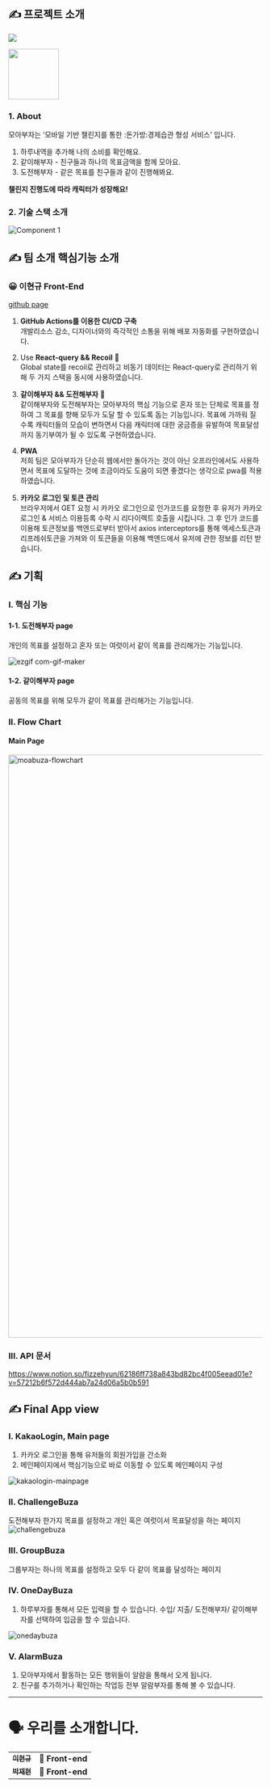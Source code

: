 ## ✍ 프로젝트 소개
![](https://img.shields.io/badge/Project-모아부자!-blue?style=for-the-badge)

<img src="https://user-images.githubusercontent.com/66179677/161751055-39b83dd6-2cc0-41f8-9027-9a5a656a87f3.gif" width="100" height="100"/>

### 1. About
모아부자는 ‘모바일 기반 챌린지를 통한 :돈가방:경제습관 형성 서비스’ 입니다.
1. 하루내역을 추가해 나의 소비를 확인해요.
2. 같이해부자 - 친구들과 하나의 목표금액을 함께 모아요.
3. 도전해부자 - 같은 목표를 친구들과 같이 진행해봐요.

**챌린지 진행도에 따라 캐릭터가 성장해요!**

### 2. 기술 스택 소개 
![Component 1](https://user-images.githubusercontent.com/66179677/161750377-398d22da-65cd-4f1f-a119-2c832ca8196e.png)

## ✍ 팀 소개 핵심기능 소개

### 😀 이현규 Front-End

[github page](https://github.com/Aiden76005588)
1. **GitHub Actions를 이용한 CI/CD 구축**  
개발리소스 감소, 디자이너와의 즉각적인 소통을 위해 배포 자동화를 구현하였습니다.

2. Use **React-query && Recoil**  🌟  
Global state를 recoil로 관리하고 비동기 데이터는 React-query로 관리하기 위해 두 가지 스택을 동시에 사용하였습니다.

3. **같이해부자 && 도전해부자** 🌟  
같이해부자와 도전해부자는 모아부자의 핵심 기능으로 혼자 또는 단체로 목표를 정하여 그 목표를 향해 모두가 도달 할 수 있도록 돕는 기능입니다.
목표에 가까워 질 수록 캐릭터들의 모습이 변하면서 다음 캐릭터에 대한 궁금증을 유발하여 목표달성까지 동기부여가 될 수 있도록 구현하였습니다.

4. **PWA**           
저희 팀은 모아부자가 단순히 웹에서만 돌아가는 것이 아닌 오프라인에서도 사용하면서 목표에 도달하는 것에 조금이라도 도움이 되면 좋겠다는 생각으로 pwa를 적용하였습니다.

5. **카카오 로그인 및 토큰 관리**  
브라우저에서 GET 요청 시 카카오 로그인으로 인가코드를 요청한 후 유저가 카카오 로그인 & 서비스 이용등록 수락 시 리다이렉트 호출을 시킵니다. 그 후 인가 코드를 이용해 토큰정보를 백엔드로부터 받아서 axios interceptors를 통해 엑세스토큰과 리프레쉬토큰을 가져와 이 토큰들을 이용해 백엔드에서 유저에 관한 정보를 리턴 받습니다. 

## ✍ 기획
### I. 핵심 기능

#### 1-1. 도전해부자 page
개인의 목표를 설정하고 혼자 또는 여럿이서 같이 목표를 관리해가는 기능입니다. 


![ezgif com-gif-maker](https://user-images.githubusercontent.com/66179677/161878951-da4bbb67-dd46-464f-b867-5530347e3dd3.gif)


#### 1-2. 같이해부자 page
공동의 목표를 위해 모두가 같이 목표를 관리해가는 기능입니다.


### II. Flow Chart
#### Main Page

<img width="1154" alt="moabuza-flowchart" src="https://user-images.githubusercontent.com/66179677/161878985-20976070-6fff-4455-87f5-3d2849d77a0f.png">

### III. API 문서
https://www.notion.so/fizzehyun/62186ff738a843bd82bc4f005eead01e?v=57212b6f572d444ab7a24d06a5b0b591


## ✍ Final App view
### I. KakaoLogin, Main page 
1. 카카오 로그인을 통해 유저들의 회원가입을 간소화
2. 메인페이지에서 핵심기능으로 바로 이동할 수 있도록 메인페이지 구성

![kakaologin-mainpage](https://user-images.githubusercontent.com/66179677/161879774-16ba9430-81c0-44d6-bf39-e9bb06ed5eb8.gif)


### II. ChallengeBuza
도전해부자 한가지 목표를 설정하고 개인 혹은 여럿이서 목표달성을 하는 페이지
![challengebuza](https://user-images.githubusercontent.com/66179677/161881226-0791865e-4f85-4e2a-86e2-c5232e6843d0.gif)

### III. GroupBuza
그룹부자는 하나의 목표를 설정하고 모두 다 같이 목표를 달성하는 페이지

### IV. OneDayBuza
1. 하루부자를 통해서 모든 입력을 할 수 있습니다. 수입/ 지출/ 도전해부자/ 같이해부자를 선택하여 입금을 할 수 있습니다.

![onedaybuza](https://user-images.githubusercontent.com/66179677/161882124-1eb9da29-156b-4bd7-b47b-6f0ad8f636f0.gif)


### V. AlarmBuza
1. 모아부자에서 활동하는 모든 행위들이 알람을 통해서 오게 됩니다. 
2. 친구를 추가하거나 확인하는 작업등 전부 알람부자를 통해 볼 수 있습니다.


***

# 🗣 우리를 소개합니다.


<table>
  <tbody>
    <tr>
      <td align="center">
        <a href="https://github.com/Aiden76005588">
          <sub>
            <b>이현규</b>
          </sub>
        </a>
        <br>
      </td>
      <td>
        <strong>🚩 Front-end</strong>
      </td>
    </tr>
    <tr>
      <td align="center">
        <a href="https://github.com/ifizzyou">
          <sub>
            <b>박재현</b>
          </sub>
        </a>
        <br>
      </td>
      <td>
        <strong>🚩 Front-end</strong>
      </td>
    </tr>
     
  </tbody>
</table>
